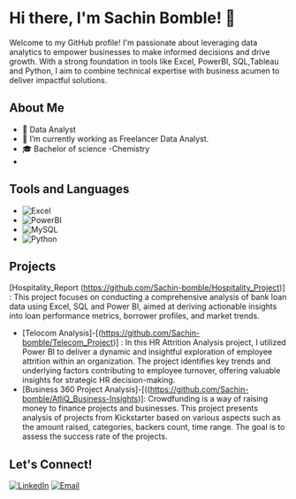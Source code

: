  # Hi there, I'm Sachin Bomble! 👋

Welcome to my GitHub profile! I'm passionate about leveraging data analytics to empower businesses to make informed decisions and drive growth. With a strong foundation in tools like Excel, PowerBI, SQL,Tableau and Python, I aim to combine technical expertise with business acumen to deliver impactful solutions.


## About Me

- 💼 Data Analyst
- 🌱 I’m currently working as Freelancer Data Analyst.
- 🎓 Bachelor of science -Chemistry
- 
## Tools and Languages

- ![Excel](https://img.shields.io/badge/-Excel-217346?style=flat-square&logo=microsoft-excel&logoColor=white)
- ![PowerBI](https://img.shields.io/badge/-PowerBI-F2C811?style=flat-square&logo=powerbi&logoColor=black)
- ![MySQL](https://img.shields.io/badge/-MySQL-4479A1?style=flat-square&logo=mysql&logoColor=white)
- ![Python](https://img.shields.io/badge/-Python-3776AB?style=flat-square&logo=python&logoColor=white)

## Projects

[Hospitality_Report (https://github.com/Sachin-bomble/Hospitality_Project)] : This project focuses on conducting a comprehensive analysis of bank loan data using Excel, SQL and Power BI, aimed at deriving actionable insights into loan performance metrics, borrower profiles, and market trends.
- [Telocom Analysis]-[(https://github.com/Sachin-bomble/Telecom_Project)] : In this HR Attrition Analysis project, I utilized Power BI to deliver a dynamic and insightful exploration of employee attrition within an organization. The project identifies key trends and underlying factors contributing to employee turnover, offering valuable insights for strategic HR decision-making.
- [Business 360 Project Analysis]-[((https://github.com/Sachin-bomble/AtliQ_Business-Insights)]: Crowdfunding is a way of raising money to finance projects and businesses. This project presents analysis of projects from Kickstarter based on various aspects such as the amount raised, categories, backers count, time range. The goal is to assess the success rate of the projects.

## Let's Connect!

[![LinkedIn](https://img.shields.io/badge/-LinkedIn-0077B5?style=flat-square&logo=linkedin&logoColor=white)]([https://www.linkedin.com/in/shubham-navale-435576323](https://www.linkedin.com/in/sachin-bomble-48b4b4157/)/)
[![Email](https://img.shields.io/badge/-Email-D14836?style=flat-square&logo=gmail&logoColor=white)](mailto:sachin.bomble06@gmail.com)
